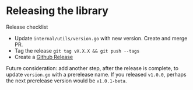 # Releasing the library

Release checklist

 - Update `internal/utils/version.go` with new version. Create and merge PR.
 - Tag the release `git tag vX.X.X && git push --tags`
 - Create a [Github Release](https://github.com/solarwinds/apm-go/releases/new)

Future consideration: add another step, after the release is complete, to update
`version.go` with a prerelease name. If you released `v1.0.0`, perhaps the next
prerelease version would be `v1.0.1-beta`.